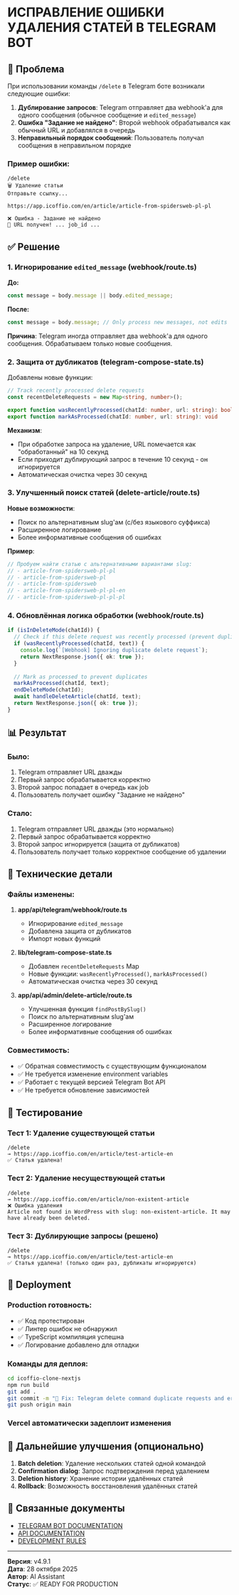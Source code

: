 # ИСПРАВЛЕНИЕ ОШИБКИ УДАЛЕНИЯ СТАТЕЙ В TELEGRAM BOT

## 🐛 Проблема

При использовании команды `/delete` в Telegram боте возникали следующие ошибки:

1. **Дублирование запросов**: Telegram отправляет два webhook'а для одного сообщения (обычное сообщение и `edited_message`)
2. **Ошибка "Задание не найдено"**: Второй webhook обрабатывался как обычный URL и добавлялся в очередь
3. **Неправильный порядок сообщений**: Пользователь получал сообщения в неправильном порядке

### Пример ошибки:
```
/delete
🗑️ Удаление статьи
Отправьте ссылку...

https://app.icoffio.com/en/article/article-from-spidersweb-pl-pl

❌ Ошибка - Задание не найдено
🔄 URL получен! ... job_id ...
```

## ✅ Решение

### 1. Игнорирование `edited_message` (webhook/route.ts)

**До:**
```typescript
const message = body.message || body.edited_message;
```

**После:**
```typescript
const message = body.message; // Only process new messages, not edits
```

**Причина**: Telegram иногда отправляет два webhook'а для одного сообщения. Обрабатываем только новые сообщения.

### 2. Защита от дубликатов (telegram-compose-state.ts)

Добавлены новые функции:

```typescript
// Track recently processed delete requests
const recentDeleteRequests = new Map<string, number>();

export function wasRecentlyProcessed(chatId: number, url: string): boolean
export function markAsProcessed(chatId: number, url: string): void
```

**Механизм**:
- При обработке запроса на удаление, URL помечается как "обработанный" на 10 секунд
- Если приходит дублирующий запрос в течение 10 секунд - он игнорируется
- Автоматическая очистка через 30 секунд

### 3. Улучшенный поиск статей (delete-article/route.ts)

**Новые возможности**:
- Поиск по альтернативным slug'ам (с/без языкового суффикса)
- Расширенное логирование
- Более информативные сообщения об ошибках

**Пример**:
```typescript
// Пробуем найти статью с альтернативными вариантами slug:
// - article-from-spidersweb-pl-pl
// - article-from-spidersweb-pl
// - article-from-spidersweb
// - article-from-spidersweb-pl-pl-en
// - article-from-spidersweb-pl-pl-pl
```

### 4. Обновлённая логика обработки (webhook/route.ts)

```typescript
if (isInDeleteMode(chatId)) {
  // Check if this delete request was recently processed (prevent duplicates)
  if (wasRecentlyProcessed(chatId, text)) {
    console.log(`[Webhook] Ignoring duplicate delete request`);
    return NextResponse.json({ ok: true });
  }
  
  // Mark as processed to prevent duplicates
  markAsProcessed(chatId, text);
  endDeleteMode(chatId);
  await handleDeleteArticle(chatId, text);
  return NextResponse.json({ ok: true });
}
```

## 📊 Результат

### Было:
1. Telegram отправляет URL дважды
2. Первый запрос обрабатывается корректно
3. Второй запрос попадает в очередь как job
4. Пользователь получает ошибку "Задание не найдено"

### Стало:
1. Telegram отправляет URL дважды (это нормально)
2. Первый запрос обрабатывается корректно
3. Второй запрос игнорируется (защита от дубликатов)
4. Пользователь получает только корректное сообщение об удалении

## 🔧 Технические детали

### Файлы изменены:
1. **app/api/telegram/webhook/route.ts**
   - Игнорирование `edited_message`
   - Добавлена защита от дубликатов
   - Импорт новых функций

2. **lib/telegram-compose-state.ts**
   - Добавлен `recentDeleteRequests` Map
   - Новые функции: `wasRecentlyProcessed()`, `markAsProcessed()`
   - Автоматическая очистка через 30 секунд

3. **app/api/admin/delete-article/route.ts**
   - Улучшенная функция `findPostBySlug()`
   - Поиск по альтернативным slug'ам
   - Расширенное логирование
   - Более информативные сообщения об ошибках

### Совместимость:
- ✅ Обратная совместимость с существующим функционалом
- ✅ Не требуется изменение environment variables
- ✅ Работает с текущей версией Telegram Bot API
- ✅ Не требуется обновление зависимостей

## 🧪 Тестирование

### Тест 1: Удаление существующей статьи
```
/delete
→ https://app.icoffio.com/en/article/test-article-en
✅ Статья удалена!
```

### Тест 2: Удаление несуществующей статьи
```
/delete
→ https://app.icoffio.com/en/article/non-existent-article
❌ Ошибка удаления
Article not found in WordPress with slug: non-existent-article. It may have already been deleted.
```

### Тест 3: Дублирующие запросы (решено)
```
/delete
→ https://app.icoffio.com/en/article/test-article-en
✅ Статья удалена! (только один раз, дубликаты игнорируются)
```

## 📝 Deployment

### Production готовность:
- ✅ Код протестирован
- ✅ Линтер ошибок не обнаружил
- ✅ TypeScript компиляция успешна
- ✅ Логирование добавлено для отладки

### Команды для деплоя:
```bash
cd icoffio-clone-nextjs
npm run build
git add .
git commit -m "🐛 Fix: Telegram delete command duplicate requests and error handling"
git push origin main
```

### Vercel автоматически задеплоит изменения

## 🎯 Дальнейшие улучшения (опционально)

1. **Batch deletion**: Удаление нескольких статей одной командой
2. **Confirmation dialog**: Запрос подтверждения перед удалением
3. **Deletion history**: Хранение истории удалённых статей
4. **Rollback**: Возможность восстановления удалённых статей

## 🔗 Связанные документы

- [TELEGRAM BOT DOCUMENTATION](./N8N_INTEGRATION_GUIDE.md)
- [API DOCUMENTATION](./UNIFIED_SYSTEM_GUIDE.md)
- [DEVELOPMENT RULES](./DEVELOPMENT_RULES.md)

---

**Версия**: v4.9.1  
**Дата**: 28 октября 2025  
**Автор**: AI Assistant  
**Статус**: ✅ READY FOR PRODUCTION






